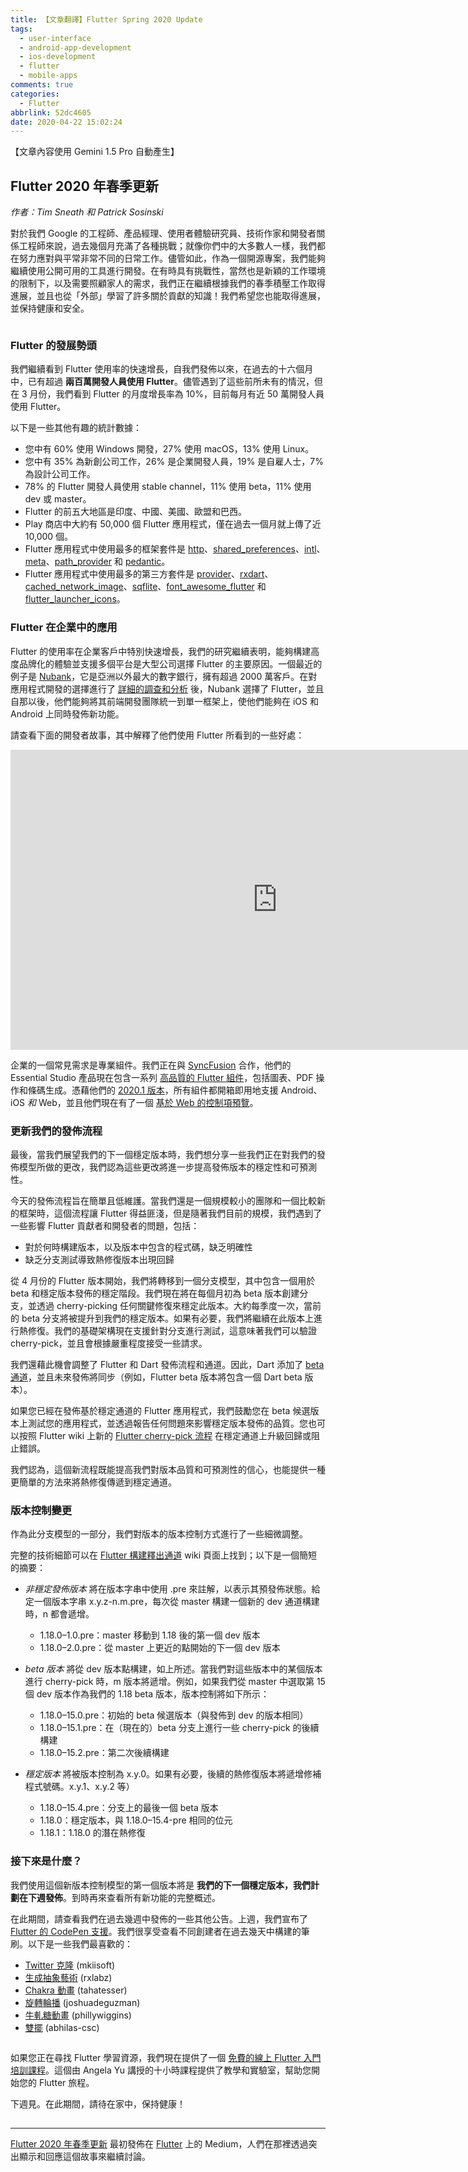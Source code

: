 ```yaml
---
title: 【文章翻譯】Flutter Spring 2020 Update
tags:
  - user-interface
  - android-app-development
  - ios-development
  - flutter
  - mobile-apps
comments: true
categories:
  - Flutter
abbrlink: 52dc4605
date: 2020-04-22 15:02:24
---
```


【文章內容使用 Gemini 1.5 Pro 自動產生】

## Flutter 2020 年春季更新

_作者：Tim Sneath 和 Patrick Sosinski_

對於我們 Google 的工程師、產品經理、使用者體驗研究員、技術作家和開發者關係工程師來說，過去幾個月充滿了各種挑戰；就像你們中的大多數人一樣，我們都在努力應對與平常非常不同的日常工作。儘管如此，作為一個開源專案，我們能夠繼續使用公開可用的工具進行開發。在有時具有挑戰性，當然也是新穎的工作環境的限制下，以及需要照顧家人的需求，我們正在繼續根據我們的春季積壓工作取得進展，並且也從「外部」學習了許多關於貢獻的知識！我們希望您也能取得進展，並保持健康和安全。

<figure>
<img alt="" src="https://cdn-images-1.medium.com/max/1024/0*T39T7UB0oJVIQy_H" />
</figure>

### Flutter 的發展勢頭

我們繼續看到 Flutter 使用率的快速增長，自我們發佈以來，在過去的十六個月中，已有超過 **兩百萬開發人員使用 Flutter**。儘管遇到了這些前所未有的情況，但在 3 月份，我們看到 Flutter 的月度增長率為 10%，目前每月有近 50 萬開發人員使用 Flutter。

以下是一些其他有趣的統計數據：

* 您中有 60% 使用 Windows 開發，27% 使用 macOS，13% 使用 Linux。
* 您中有 35% 為新創公司工作，26% 是企業開發人員，19% 是自雇人士，7% 為設計公司工作。
* 78% 的 Flutter 開發人員使用 stable channel，11% 使用 beta，11% 使用 dev 或 master。
* Flutter 的前五大地區是印度、中國、美國、歐盟和巴西。
* Play 商店中大約有 50,000 個 Flutter 應用程式，僅在過去一個月就上傳了近 10,000 個。
* Flutter 應用程式中使用最多的框架套件是 [http](https://pub.dev/packages/http)、[shared_preferences](https://pub.dev/packages/shared_preferences)、[intl](https://pub.dev/packages/intl)、[meta](https://pub.dev/packages/meta)、[path_provider](https://pub.dev/packages/path_provider) 和 [pedantic](https://pub.dev/packages/pedantic)。
* Flutter 應用程式中使用最多的第三方套件是 [provider](https://pub.dev/packages/provider)、[rxdart](https://pub.dev/packages/rxdart)、[cached_network_image](https://pub.dev/packages/cached_network_image)、[sqflite](https://pub.dev/packages/sqflite)、[font_awesome_flutter](https://pub.dev/packages/font_awesome_flutter) 和 [flutter_launcher_icons](https://pub.dev/packages/flutter_launcher_icons)。

### Flutter 在企業中的應用

Flutter 的使用率在企業客戶中特別快速增長，我們的研究繼續表明，能夠構建高度品牌化的體驗並支援多個平台是大型公司選擇 Flutter 的主要原因。一個最近的例子是 [Nubank](https://nubank.com.br/en/)，它是亞洲以外最大的數字銀行，擁有超過 2000 萬客戶。在對應用程式開發的選擇進行了 [詳細的調查和分析](https://cdn.nubank.com.br/mobile/taskforce/nubank-mobile-architecture-task-force-mission-report.pdf) 後，Nubank 選擇了 Flutter，並且自那以後，他們能夠將其前端開發團隊統一到單一框架上，使他們能夠在 iOS 和 Android 上同時發佈新功能。

請查看下面的開發者故事，其中解釋了他們使用 Flutter 所看到的一些好處：

<iframe src="https://cdn.embedly.com/widgets/media.html?src=https%3A%2F%2Fwww.youtube.com%2Fembed%2Fvnj2i6RNo3g%3Ffeature%3Doembed&amp;display_name=YouTube&amp;url=https%3A%2F%2Fwww.youtube.com%2Fwatch%3Fv%3Dvnj2i6RNo3g&amp;image=https%3A%2F%2Fi.ytimg.com%2Fvi%2Fvnj2i6RNo3g%2Fhqdefault.jpg&amp;key=a19fcc184b9711e1b4764040d3dc5c07&amp;type=text%2Fhtml&amp;schema=youtube" width="854" height="480" frameborder="0" scrolling="no"><a href="https://medium.com/media/bd2d3b52e178000a4425a1be9d30545c/href">https://medium.com/media/bd2d3b52e178000a4425a1be9d30545c/href</a></iframe>

企業的一個常見需求是專業組件。我們正在與 [SyncFusion](https://www.syncfusion.com/) 合作，他們的 Essential Studio 產品現在包含一系列 [高品質的 Flutter 組件](https://www.syncfusion.com/flutter-widgets)，包括圖表、PDF 操作和條碼生成。憑藉他們的 [2020.1 版本](https://www.businesswire.com/news/home/20200421005174/en/Syncfusion-Introduces-New-Flutter-Widgets-Web-Compatibility)，所有組件都開箱即用地支援 Android、iOS *和* Web，並且他們現在有了一個 [基於 Web 的控制項預覽](https://flutter.syncfusion.com/#/)。

### 更新我們的發佈流程

最後，當我們展望我們的下一個穩定版本時，我們想分享一些我們正在對我們的發佈模型所做的更改，我們認為這些更改將進一步提高發佈版本的穩定性和可預測性。

今天的發佈流程旨在簡單且低維護。當我們還是一個規模較小的團隊和一個比較新的框架時，這個流程讓 Flutter 得益匪淺，但是隨著我們目前的規模，我們遇到了一些影響 Flutter 貢獻者和開發者的問題，包括：

* 對於何時構建版本，以及版本中包含的程式碼，缺乏明確性
* 缺乏分支測試導致熱修復版本出現回歸

從 4 月份的 Flutter 版本開始，我們將轉移到一個分支模型，其中包含一個用於 beta 和穩定版本發佈的穩定階段。我們現在將在每個月初為 beta 版本創建分支，並透過 cherry-picking 任何關鍵修復來穩定此版本。大約每季度一次，當前的 beta 分支將被提升到我們的穩定版本。如果有必要，我們將繼續在此版本上進行熱修復。我們的基礎架構現在支援針對分支進行測試，這意味著我們可以驗證 cherry-pick，並且會根據嚴重程度接受一些請求。

我們還藉此機會調整了 Flutter 和 Dart 發佈流程和通道。因此，Dart 添加了 [beta 通道](https://dart.dev/get-dart#release-channels)，並且未來發佈將同步（例如，Flutter beta 版本將包含一個 Dart beta 版本）。

如果您已經在發佈基於穩定通道的 Flutter 應用程式，我們鼓勵您在 beta 候選版本上測試您的應用程式，並透過報告任何問題來影響穩定版本發佈的品質。您也可以按照 Flutter wiki 上新的 [Flutter cherry-pick 流程](https://github.com/flutter/flutter/wiki/Flutter-Cherrypick-Process) 在穩定通道上升級回歸或阻止錯誤。

我們認為，這個新流程既能提高我們對版本品質和可預測性的信心，也能提供一種更簡單的方法來將熱修復傳遞到穩定通道。

### 版本控制變更

作為此分支模型的一部分，我們對版本的版本控制方式進行了一些細微調整。

完整的技術細節可以在 [Flutter 構建釋出通道](https://github.com/flutter/flutter/wiki/Flutter-build-release-channels) wiki 頁面上找到；以下是一個簡短的摘要：

* *非穩定發佈版本* 將在版本字串中使用 .pre 來註解，以表示其預發佈狀態。給定一個版本字串 x.y.z-n.m.pre，每次從 master 構建一個新的 dev 通道構建時，n 都會遞增。

    * 1.18.0–1.0.pre：master 移動到 1.18 後的第一個 dev 版本
    * 1.18.0–2.0.pre：從 master 上更近的點開始的下一個 dev 版本

* *beta 版本* 將從 dev 版本點構建，如上所述。當我們對這些版本中的某個版本進行 cherry-pick 時，m 版本將遞增。例如，如果我們從 master 中選取第 15 個 dev 版本作為我們的 1.18 beta 版本，版本控制將如下所示：

    * 1.18.0–15.0.pre：初始的 beta 候選版本（與發佈到 dev 的版本相同）
    * 1.18.0–15.1.pre：在（現在的）beta 分支上進行一些 cherry-pick 的後續構建
    * 1.18.0–15.2.pre：第二次後續構建

* *穩定版本* 將被版本控制為 x.y.0。如果有必要，後續的熱修復版本將遞增修補程式號碼。x.y.1、x.y.2 等）

    * 1.18.0–15.4.pre：分支上的最後一個 beta 版本
    * 1.18.0：穩定版本，與 1.18.0–15.4-pre 相同的位元
    * 1.18.1：1.18.0 的潛在熱修復

### 接下來是什麼？

我們使用這個新版本控制模型的第一個版本將是 **我們的下一個穩定版本，我們計劃在下週發佈**。到時再來查看所有新功能的完整概述。

在此期間，請查看我們在過去幾週中發佈的一些其他公告。上週，我們宣布了 [Flutter 的 CodePen 支援](https://medium.com/flutter/announcing-codepen-support-for-flutter-bb346406fe50)。我們很享受查看不同創建者在過去幾天中構建的筆刷。以下是一些我們最喜歡的：

* [Twitter 克隆](https://codepen.io/mkiisoft/pen/KKdgdad) (mkiisoft)
* [生成抽象藝術](https://codepen.io/rx-labz/pen/WNQoNem) (rxlabz)
* [Chakra 動畫](https://codepen.io/tahatesser/pen/GRpqbRY) (tahatesser)
* [旋轉輪播](https://codepen.io/joshuadeguzman/pen/jObrzJB) (joshuadeguzman)
* [牛軋糖動畫](https://codepen.io/phillywiggins/pen/gOaPNPY) (phillywiggins)
* [雙擺](https://codepen.io/abhilas-csc/pen/qBOZKPj) (abhilas-csc)

<figure>
<img alt="" src="https://cdn-images-1.medium.com/max/1024/0*vX4VeEgvAD364f_2" />
</figure>

如果您正在尋找 Flutter 學習資源，我們現在提供了一個 [免費的線上 Flutter 入門培訓課程](https://medium.com/flutter/learn-flutter-for-free-c9bc3b898c4d)。這個由 Angela Yu 講授的十小時課程提供了教學和實驗室，幫助您開始您的 Flutter 旅程。

下週見。在此期間，請待在家中，保持健康！

<img src="https://medium.com/_/stat?event=post.clientViewed&referrerSource=full_rss&postId=f723d898d7af" width="1" height="1"><hr><p><a href="https://medium.com/flutter/flutter-spring-2020-update-f723d898d7af">Flutter 2020 年春季更新</a> 最初發佈在 <a href="https://medium.com/flutter">Flutter</a> 上的 Medium，人們在那裡透過突出顯示和回應這個故事來繼續討論。</p> 
